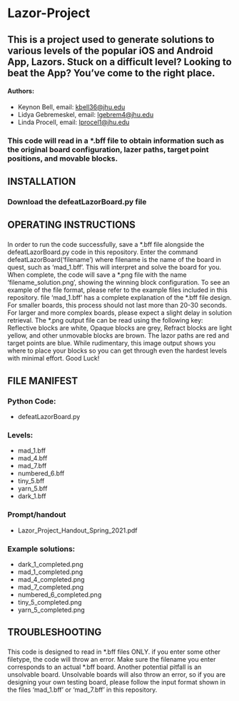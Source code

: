 # Lazor-Project

## This is a project used to generate solutions to various levels of the popular iOS and Android App, Lazors. Stuck on a difficult level? Looking to beat the App? You’ve come to the right place.
#### Authors: 
* Keynon Bell, email: kbell36@jhu.edu
* Lidya Gebremeskel, email: lgebrem4@jhu.edu
* Linda Procell, email: lprocel1@jhu.edu
### This code will read in a *.bff file to obtain information such as the original board configuration, lazer paths, target point positions, and movable blocks. 

## INSTALLATION
### Download the defeatLazorBoard.py file

## OPERATING INSTRUCTIONS
### 
In order to run the code successfully, save a *.bff file alongside the defeatLazorBoard.py code in this repository. Enter the command defeatLazorBoard(‘filename’) where filename is the name of the board in quest, such as ‘mad_1.bff’. This will interpret and solve the board for you.
When complete, the code will save a *.png file with the name ‘filename_solution.png’, showing the winning block configuration. To see an example of the file format, please refer to the example files included in this repository. file ‘mad_1.bff’ has a complete explanation of the *.bff file design. For smaller boards, this process should not last more than 20-30 seconds. For larger and more complex boards, please expect a slight delay in solution retrieval. 
The *.png output file can be read using the following key: Reflective blocks are white, Opaque blocks are grey, Refract blocks are light yellow, and other unmovable blocks are brown. The lazor paths are red and target points are blue. While rudimentary, this image output shows you where to place your blocks so you can get through even the hardest levels with minimal effort. 
Good Luck! 
###

## FILE MANIFEST 
###  Python Code:
* defeatLazorBoard.py
### Levels:
* mad_1.bff
* mad_4.bff
* mad_7.bff
* numbered_6.bff
* tiny_5.bff
* yarn_5.bff
* dark_1.bff
### Prompt/handout 
* Lazor_Project_Handout_Spring_2021.pdf
### Example solutions:
* dark_1_completed.png
* mad_1_completed.png
* mad_4_completed.png
* mad_7_completed.png
* numbered_6_completed.png
* tiny_5_completed.png
* yarn_5_completed.png


## TROUBLESHOOTING
### 
This code is designed to read in *.bff files ONLY. if you enter some other filetype, the code will throw an error. Make sure the filename you enter corresponds to an actual *.bff board.
Another potential pitfall is an unsolvable board. Unsolvable boards will also throw an error, so if you are designing your own testing board, please follow the input format shown in the files ‘mad_1.bff’ or ‘mad_7.bff’ in this repository.
###

